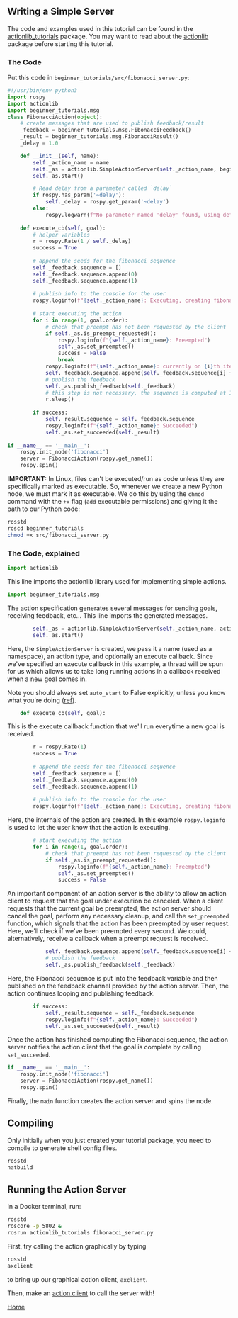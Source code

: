 Writing a Simple Server
-----------------------

The code and examples used in this tutorial can be found in the [actionlib_tutorials](http://wiki.ros.org/actionlib_tutorials) package. You may want to read about the [actionlib](http://wiki.ros.org/actionlib) package before starting this tutorial.

### The Code

Put this code in `beginner_tutorials/src/fibonacci_server.py`:

```py
#!/usr/bin/env python3
import rospy
import actionlib
import beginner_tutorials.msg
class FibonacciAction(object):
    # create messages that are used to publish feedback/result
    _feedback = beginner_tutorials.msg.FibonacciFeedback()
    _result = beginner_tutorials.msg.FibonacciResult()
    _delay = 1.0

    def __init__(self, name):
        self._action_name = name
        self._as = actionlib.SimpleActionServer(self._action_name, beginner_tutorials.msg.FibonacciAction, execute_cb=self.execute_cb, auto_start = False)
        self._as.start()

        # Read delay from a parameter called `delay`
        if rospy.has_param('~delay'):
            self._delay = rospy.get_param('~delay')
        else:
            rospy.logwarn(f"No parameter named 'delay' found, using default value {self._delay}")
      
    def execute_cb(self, goal):
        # helper variables
        r = rospy.Rate(1 / self._delay)
        success = True
        
        # append the seeds for the fibonacci sequence
        self._feedback.sequence = []
        self._feedback.sequence.append(0)
        self._feedback.sequence.append(1)
        
        # publish info to the console for the user
        rospy.loginfo(f"{self._action_name}: Executing, creating fibonacci sequence of order {goal.order} with seeds {self._feedback.sequence[0]}, {self._feedback.sequence[1]}")
        
        # start executing the action
        for i in range(1, goal.order):
            # check that preempt has not been requested by the client
            if self._as.is_preempt_requested():
                rospy.loginfo(f"{self._action_name}: Preempted")
                self._as.set_preempted()
                success = False
                break
            rospy.loginfo(f"{self._action_name}: currently on {i}th iteration")
            self._feedback.sequence.append(self._feedback.sequence[i] + self._feedback.sequence[i-1])
            # publish the feedback
            self._as.publish_feedback(self._feedback)
            # this step is not necessary, the sequence is computed at 1 Hz for demonstration purposes
            r.sleep()
        
        if success:
            self._result.sequence = self._feedback.sequence
            rospy.loginfo(f"{self._action_name}: Succeeded")
            self._as.set_succeeded(self._result)
        
if __name__ == '__main__':
    rospy.init_node('fibonacci')
    server = FibonacciAction(rospy.get_name())
    rospy.spin()
```

**IMPORTANT:** In Linux, files can't be executed/run as code unless they are specifically marked as executable. So, whenever we create a new Python node, we must mark it as executable. We do this by using the `chmod` command with the `+x` flag (`add` e`x`ecutable permissions) and giving it the path to our Python code:

```bash
rosstd
roscd beginner_tutorials
chmod +x src/fibonacci_server.py
```

### The Code, explained

```py
import actionlib
```

This line imports the actionlib library used for implementing simple actions.

```py
import beginner_tutorials.msg
```

The action specification generates several messages for sending goals, receiving feedback, etc... This line imports the generated messages.

```py
        self._as = actionlib.SimpleActionServer(self._action_name, actionlib_tutorials.msg.FibonacciAction, execute_cb=self.execute_cb, auto_start = False)
        self._as.start()
```

Here, the `SimpleActionServer` is created, we pass it a name (used as a namespace), an action type, and optionally an execute callback. Since we've specified an execute callback in this example, a thread will be spun for us which allows us to take long running actions in a callback received when a new goal comes in.

Note you should always set `auto_start` to False explicitly, unless you know what you're doing ([ref](https://github.com/ros/actionlib/pull/60)).

```py
    def execute_cb(self, goal):
```

This is the execute callback function that we'll run everytime a new goal is received.

```py
        r = rospy.Rate(1)
        success = True
        
        # append the seeds for the fibonacci sequence
        self._feedback.sequence = []
        self._feedback.sequence.append(0)
        self._feedback.sequence.append(1)
        
        # publish info to the console for the user
        rospy.loginfo(f"{self._action_name}: Executing, creating fibonacci sequence of order {goal.order} with seeds {self._feedback.sequence[0]}, {self._feedback.sequence[1]}")
```

Here, the internals of the action are created. In this example `rospy.loginfo` is used to let the user know that the action is executing.

```py
        # start executing the action
        for i in range(1, goal.order):
            # check that preempt has not been requested by the client
            if self._as.is_preempt_requested():
                rospy.loginfo(f"{self._action_name}: Preempted")
                self._as.set_preempted()
                success = False
```

An important component of an action server is the ability to allow an action client to request that the goal under execution be canceled. When a client requests that the current goal be preempted, the action server should cancel the goal, perform any necessary cleanup, and call the `set_preempted` function, which signals that the action has been preempted by user request. Here, we'll check if we've been preempted every second. We could, alternatively, receive a callback when a preempt request is received.

```py
            self._feedback.sequence.append(self._feedback.sequence[i] + self._feedback.sequence[i-1])
            # publish the feedback
            self._as.publish_feedback(self._feedback)
```

Here, the Fibonacci sequence is put into the feedback variable and then published on the feedback channel provided by the action server. Then, the action continues looping and publishing feedback.

```py
        if success:
            self._result.sequence = self._feedback.sequence
            rospy.loginfo(f"{self._action_name}: Succeeded")
            self._as.set_succeeded(self._result)
```

Once the action has finished computing the Fibonacci sequence, the action server notifies the action client that the goal is complete by calling `set_succeeded`.

```py
if __name__ == '__main__':
    rospy.init_node('fibonacci')
    server = FibonacciAction(rospy.get_name())
    rospy.spin()
```

Finally, the `main` function creates the action server and spins the node.

Compiling
---------

Only initially when you just created your tutorial package, you need to compile to generate shell config files.

```bash
rosstd
natbuild
```

Running the Action Server
-------------------------

In a Docker terminal, run:

```bash
rosstd
roscore -p 5802 &
rosrun actionlib_tutorials fibonacci_server.py
```

First, try calling the action graphically by typing 
```bash
rosstd
axclient
```
to bring up our graphical action client, `axclient`.

Then, make an [action client](./action_client.md) to call the server with!

[Home](/README.md)